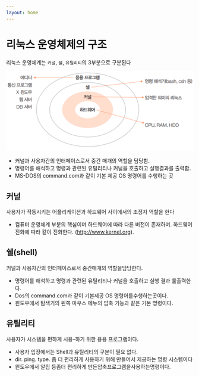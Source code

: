 ```yaml
---
layout: home
---
```


# 리눅스 운영체제의 구조

리눅스 운영체계는 `커널`, `쉘`, `유틸리티`의 3부분으로 구분된다



![image-20230316005709249](./img/image-20230316005709249-1678896410275-6.png)


* 커널과 사용자간의 인터페이스로서 중간 매개의 역할을 담당함.
* 명령어를 해석하고 명령과 관련된 유틸리티나 커널을 호출하고 실행결과를 출력함.
* MS-DOS의 command.com과 같이 기본 제공 OS 명령어를 수행하는 곳



## 커널
사용자가 작동시키는 어플리케이션과 하드웨어 사이에서의 조정자 역할을 한다
* 컴퓨터 운영체계 부분의 핵심이며 하드웨어에 따라 다른 버전이 존재하며. 하드웨어 진화에 따라 같이 진화한다.   (http://www.kernel.org).



## 쉘(shell)

커널과 사용자간의 인터페이스로서 중간매개의 역할을담당한다.
* 명령어를 해석하고 명령과 관련된 유틸리티나 커널을 호출하고 실행 결과
룰출력한다.
* Dos의 command.com과 같이 기본제공 OS 명령어를수행하는곳이다.
* 윈도우에서 탐색기의 왼쪽 마우스 메뉴의 압축 기능과 같은 기본 명령이다.



## 유틸리티
사용자가 시스템을 편하게 시용-하기 위한 용용 프로그램이다.  

* 사용자 입장에서는 Shell과 유틸리티의 구분이 필요 없다.
* dir. ping. type. 좀 더 편리하게 사용하기 위해 만들어서 제공하는 명령 시스템이다
* 윈도우에서 알집 등좀더 편리하게 만든압축프로그램을사용하는명령이다.


